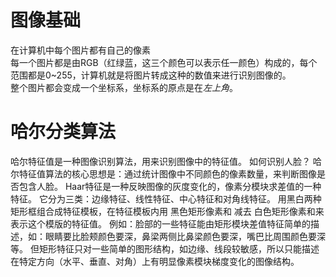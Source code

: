 # 图像基础
在计算机中每个图片都有自己的像素  
每一个图片都是由RGB（红绿蓝，这三个颜色可以表示任一颜色）构成的，每个范围都是0~255，计算机就是将图片转成这种的数值来进行识别图像的。  
整个图片都会变成一个坐标系，坐标系的原点是在*左上角*。
# 哈尔分类算法
哈尔特征值是一种图像识别算法，用来识别图像中的特征值。
如何识别人脸？
哈尔特征值算法的核心思想是：通过统计图像中不同颜色的像素数量，来判断图像是否包含人脸。
Haar特征是一种反映图像的灰度变化的，像素分模块求差值的一种特征。
它分为三类：边缘特征、线性特征、中心特征和对角线特征。
用黑白两种矩形框组合成特征模板，在特征模板内用 黑色矩形像素和 减去 白色矩形像素和来表示这个模版的特征值。
例如：脸部的一些特征能由矩形模块差值特征简单的描述，如：眼睛要比脸颊颜色要深，鼻梁两侧比鼻梁颜色要深，嘴巴比周围颜色要深等。
但矩形特征只对一些简单的图形结构，如边缘、线段较敏感，所以只能描述在特定方向（水平、垂直、对角）上有明显像素模块梯度变化的图像结构。